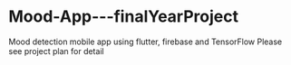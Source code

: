 # Mood-App---finalYearProject
Mood detection mobile app using flutter, firebase and TensorFlow
Please see project plan for detail
